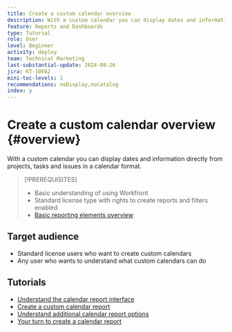 ```yaml
---
title: Create a custom calendar overview
description: With a custom calendar you can display dates and information directly from projects, tasks and issues in a calendar format. 
feature: Reports and Dashboards
type: Tutorial
role: User
level: Beginner
activity: deploy
team: Technical Marketing
last-substantial-update: 2024-08-26
jira: KT-10662
mini-toc-levels: 1
recommendations: noDisplay,noCatalog
index: y
---
```


# Create a custom calendar overview {#overview}

With a custom calendar you can display dates and information directly from projects, tasks and issues in a calendar format. 

>[!PREREQUISITES]
>
>* Basic understanding of using Workfront
>* Standard license type with rights to create reports and filters enabled
>* [Basic reporting elements overview](https://experienceleague.adobe.com/?recommended=Workfront-U-1-2022.1.reporting)


## Target audience

* Standard license users who want to create custom calendars
* Any user who wants to understand what custom calendars can do

## Tutorials

* [Understand the calendar report interface](tour-of-the-interface.md)
* [Create a custom calendar report](creating-custom-calendars.md)
* [Understand additional calendar report options](additional-calendar-options.md)
* [Your turn to create a calendar report](your-turn-to-create-a-calendar.md)

